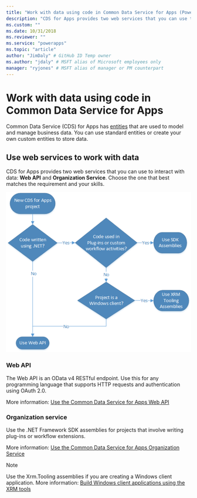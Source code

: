 ```yaml
---
title: "Work with data using code in Common Data Service for Apps (PowerApps) | Microsoft Docs" 
description: "CDS for Apps provides two web services that you can use to interact with data: Web API and Organization Service." # 115-145 characters including spaces. This abstract displays in the search result.
ms.custom: ""
ms.date: 10/31/2018
ms.reviewer: ""
ms.service: "powerapps"
ms.topic: "article"
author: "JimDaly" # GitHub ID Temp owner
ms.author: "jdaly" # MSFT alias of Microsoft employees only
manager: "ryjones" # MSFT alias of manager or PM counterpart
---
```

# Work with data using code in Common Data Service for Apps

Common Data Service (CDS) for Apps has [entities](entities.md) that are used to model and manage business data. You can use standard entities or create your own custom entities to store data. 

## Use web services to work with data

CDS for Apps provides two web services that you can use to interact with data: **Web API** and **Organization Service**. Choose the one that best matches the requirement and your skills. 

![Flow diagram to choose web service](media/whentousewebapi.png)

### Web API

The Web API is an OData v4 RESTful endpoint. Use this for any programming language that supports HTTP requests and authentication using OAuth 2.0.

More information: [Use the Common Data Service for Apps Web API](webapi/overview.md) 

### Organization service

Use the .NET Framework SDK assemblies for projects that involve writing plug-ins or workflow extensions. 

More information: [Use the Common Data Service for Apps Organization Service](org-service/overview.md)

> [!NOTE]
> Use the Xrm.Tooling assemblies if you are creating a Windows client application. More information: [Build Windows client applications using the XRM tools](xrm-tooling/build-windows-client-applications-xrm-tools.md)
